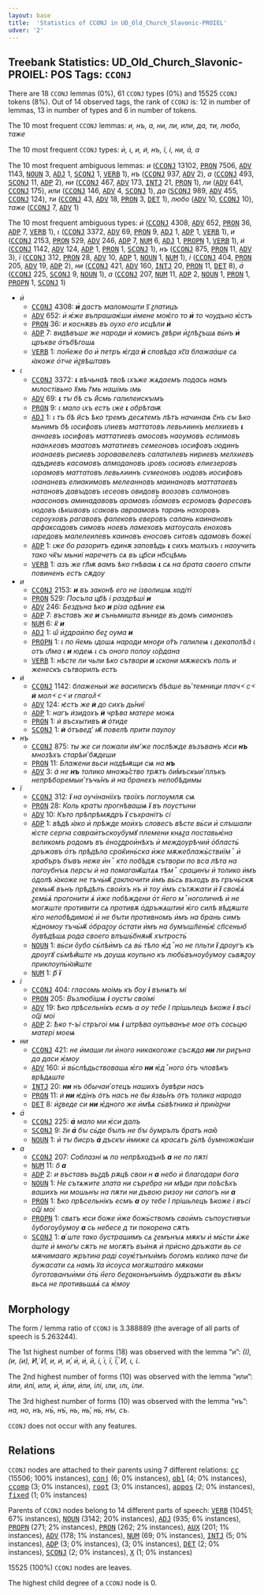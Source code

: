```yaml
---
layout: base
title:  'Statistics of CCONJ in UD_Old_Church_Slavonic-PROIEL'
udver: '2'
---
```


## Treebank Statistics: UD_Old_Church_Slavonic-PROIEL: POS Tags: `CCONJ`

There are 18 `CCONJ` lemmas (0%), 61 `CCONJ` types (0%) and 15525 `CCONJ` tokens (8%).
Out of 14 observed tags, the rank of `CCONJ` is: 12 in number of lemmas, 13 in number of types and 6 in number of tokens.

The 10 most frequent `CCONJ` lemmas: <em>и, нъ, а, ни, ли, или, да, ти, любо, таже</em>

The 10 most frequent `CCONJ` types:  <em>и҅, ꙇ, и, и͑, нъ, ї, і, ни, а҅, а</em>

The 10 most frequent ambiguous lemmas: <em>и</em> (<tt><a href="cu_proiel-pos-CCONJ.html">CCONJ</a></tt> 13102, <tt><a href="cu_proiel-pos-PRON.html">PRON</a></tt> 7506, <tt><a href="cu_proiel-pos-ADV.html">ADV</a></tt> 1143, <tt><a href="cu_proiel-pos-NOUN.html">NOUN</a></tt> 3, <tt><a href="cu_proiel-pos-ADJ.html">ADJ</a></tt> 1, <tt><a href="cu_proiel-pos-SCONJ.html">SCONJ</a></tt> 1, <tt><a href="cu_proiel-pos-VERB.html">VERB</a></tt> 1), <em>нъ</em> (<tt><a href="cu_proiel-pos-CCONJ.html">CCONJ</a></tt> 937, <tt><a href="cu_proiel-pos-ADV.html">ADV</a></tt> 2), <em>а</em> (<tt><a href="cu_proiel-pos-CCONJ.html">CCONJ</a></tt> 493, <tt><a href="cu_proiel-pos-SCONJ.html">SCONJ</a></tt> 11, <tt><a href="cu_proiel-pos-ADP.html">ADP</a></tt> 2), <em>ни</em> (<tt><a href="cu_proiel-pos-CCONJ.html">CCONJ</a></tt> 467, <tt><a href="cu_proiel-pos-ADV.html">ADV</a></tt> 173, <tt><a href="cu_proiel-pos-INTJ.html">INTJ</a></tt> 21, <tt><a href="cu_proiel-pos-PRON.html">PRON</a></tt> 1), <em>ли</em> (<tt><a href="cu_proiel-pos-ADV.html">ADV</a></tt> 641, <tt><a href="cu_proiel-pos-CCONJ.html">CCONJ</a></tt> 175), <em>или</em> (<tt><a href="cu_proiel-pos-CCONJ.html">CCONJ</a></tt> 146, <tt><a href="cu_proiel-pos-ADV.html">ADV</a></tt> 4, <tt><a href="cu_proiel-pos-SCONJ.html">SCONJ</a></tt> 1), <em>да</em> (<tt><a href="cu_proiel-pos-SCONJ.html">SCONJ</a></tt> 989, <tt><a href="cu_proiel-pos-ADV.html">ADV</a></tt> 455, <tt><a href="cu_proiel-pos-CCONJ.html">CCONJ</a></tt> 124), <em>ти</em> (<tt><a href="cu_proiel-pos-CCONJ.html">CCONJ</a></tt> 43, <tt><a href="cu_proiel-pos-ADV.html">ADV</a></tt> 18, <tt><a href="cu_proiel-pos-PRON.html">PRON</a></tt> 3, <tt><a href="cu_proiel-pos-DET.html">DET</a></tt> 1), <em>любо</em> (<tt><a href="cu_proiel-pos-ADV.html">ADV</a></tt> 10, <tt><a href="cu_proiel-pos-CCONJ.html">CCONJ</a></tt> 10), <em>таже</em> (<tt><a href="cu_proiel-pos-CCONJ.html">CCONJ</a></tt> 7, <tt><a href="cu_proiel-pos-ADV.html">ADV</a></tt> 1)

The 10 most frequent ambiguous types:  <em>и҅</em> (<tt><a href="cu_proiel-pos-CCONJ.html">CCONJ</a></tt> 4308, <tt><a href="cu_proiel-pos-ADV.html">ADV</a></tt> 652, <tt><a href="cu_proiel-pos-PRON.html">PRON</a></tt> 36, <tt><a href="cu_proiel-pos-ADP.html">ADP</a></tt> 7, <tt><a href="cu_proiel-pos-VERB.html">VERB</a></tt> 1), <em>ꙇ</em> (<tt><a href="cu_proiel-pos-CCONJ.html">CCONJ</a></tt> 3372, <tt><a href="cu_proiel-pos-ADV.html">ADV</a></tt> 69, <tt><a href="cu_proiel-pos-PRON.html">PRON</a></tt> 9, <tt><a href="cu_proiel-pos-ADJ.html">ADJ</a></tt> 1, <tt><a href="cu_proiel-pos-ADP.html">ADP</a></tt> 1, <tt><a href="cu_proiel-pos-VERB.html">VERB</a></tt> 1), <em>и</em> (<tt><a href="cu_proiel-pos-CCONJ.html">CCONJ</a></tt> 2153, <tt><a href="cu_proiel-pos-PRON.html">PRON</a></tt> 529, <tt><a href="cu_proiel-pos-ADV.html">ADV</a></tt> 246, <tt><a href="cu_proiel-pos-ADP.html">ADP</a></tt> 7, <tt><a href="cu_proiel-pos-NUM.html">NUM</a></tt> 6, <tt><a href="cu_proiel-pos-ADJ.html">ADJ</a></tt> 1, <tt><a href="cu_proiel-pos-PROPN.html">PROPN</a></tt> 1, <tt><a href="cu_proiel-pos-VERB.html">VERB</a></tt> 1), <em>и͑</em> (<tt><a href="cu_proiel-pos-CCONJ.html">CCONJ</a></tt> 1142, <tt><a href="cu_proiel-pos-ADV.html">ADV</a></tt> 124, <tt><a href="cu_proiel-pos-ADP.html">ADP</a></tt> 1, <tt><a href="cu_proiel-pos-PRON.html">PRON</a></tt> 1, <tt><a href="cu_proiel-pos-SCONJ.html">SCONJ</a></tt> 1), <em>нъ</em> (<tt><a href="cu_proiel-pos-CCONJ.html">CCONJ</a></tt> 875, <tt><a href="cu_proiel-pos-PRON.html">PRON</a></tt> 11, <tt><a href="cu_proiel-pos-ADV.html">ADV</a></tt> 3), <em>ї</em> (<tt><a href="cu_proiel-pos-CCONJ.html">CCONJ</a></tt> 312, <tt><a href="cu_proiel-pos-PRON.html">PRON</a></tt> 28, <tt><a href="cu_proiel-pos-ADV.html">ADV</a></tt> 10, <tt><a href="cu_proiel-pos-ADP.html">ADP</a></tt> 1, <tt><a href="cu_proiel-pos-NOUN.html">NOUN</a></tt> 1, <tt><a href="cu_proiel-pos-NUM.html">NUM</a></tt> 1), <em>і</em> (<tt><a href="cu_proiel-pos-CCONJ.html">CCONJ</a></tt> 404, <tt><a href="cu_proiel-pos-PRON.html">PRON</a></tt> 205, <tt><a href="cu_proiel-pos-ADV.html">ADV</a></tt> 19, <tt><a href="cu_proiel-pos-ADP.html">ADP</a></tt> 2), <em>ни</em> (<tt><a href="cu_proiel-pos-CCONJ.html">CCONJ</a></tt> 421, <tt><a href="cu_proiel-pos-ADV.html">ADV</a></tt> 160, <tt><a href="cu_proiel-pos-INTJ.html">INTJ</a></tt> 20, <tt><a href="cu_proiel-pos-PRON.html">PRON</a></tt> 11, <tt><a href="cu_proiel-pos-DET.html">DET</a></tt> 8), <em>а҅</em> (<tt><a href="cu_proiel-pos-CCONJ.html">CCONJ</a></tt> 225, <tt><a href="cu_proiel-pos-SCONJ.html">SCONJ</a></tt> 9, <tt><a href="cu_proiel-pos-NOUN.html">NOUN</a></tt> 1), <em>а</em> (<tt><a href="cu_proiel-pos-CCONJ.html">CCONJ</a></tt> 207, <tt><a href="cu_proiel-pos-NUM.html">NUM</a></tt> 11, <tt><a href="cu_proiel-pos-ADP.html">ADP</a></tt> 2, <tt><a href="cu_proiel-pos-NOUN.html">NOUN</a></tt> 1, <tt><a href="cu_proiel-pos-PRON.html">PRON</a></tt> 1, <tt><a href="cu_proiel-pos-PROPN.html">PROPN</a></tt> 1, <tt><a href="cu_proiel-pos-SCONJ.html">SCONJ</a></tt> 1)


* <em>и҅</em>
  * <tt><a href="cu_proiel-pos-CCONJ.html">CCONJ</a></tt> 4308: <em><b>и҅</b> дастъ маломошти ѕ꙯ ꙁлатицъ</em>
  * <tt><a href="cu_proiel-pos-ADV.html">ADV</a></tt> 652: <em>и҅ ѥ҅же въпрашаѥ҅ши и҅мене моѥ҅го то <b>и҅</b> то чоудъно ѥ҅стъ</em>
  * <tt><a href="cu_proiel-pos-PRON.html">PRON</a></tt> 36: <em>и коснѫвъ въ оухо его исцѣли <b>и҅</b></em>
  * <tt><a href="cu_proiel-pos-ADP.html">ADP</a></tt> 7: <em>видѣвъше же народи и҅ комисъ ꙁвѣри и҅ꙁлѣꙁъшꙙ вь҆нъ <b>и҅</b> цръкве о҅тъбѣгошꙙ</em>
  * <tt><a href="cu_proiel-pos-VERB.html">VERB</a></tt> 1: <em>пон҄еже бо и҅ петръ ѥ҅гда <b>и҅</b> сповѣда хс꙯а блажаа҅ше сꙙ ꙗ҅коже о҅тче и҅ꙁвѣштавъ</em>
* <em>ꙇ</em>
  * <tt><a href="cu_proiel-pos-CCONJ.html">CCONJ</a></tt> 3372: <em><b>ꙇ</b> вѣчьнаѣ твоѣ ꙇхъже жѧдаемъ подась намъ мꙇлостівьно х҃мь г҃мь нашімь ꙇмь</em>
  * <tt><a href="cu_proiel-pos-ADV.html">ADV</a></tt> 69: <em><b>ꙇ</b> тꙑ бѣ съ и҃҅смь галилеискꙑмъ</em>
  * <tt><a href="cu_proiel-pos-PRON.html">PRON</a></tt> 9: <em>ꙇ мало ꙇхъ естъ ꙇже <b>ꙇ</b> обрѣтаѭ</em>
  * <tt><a href="cu_proiel-pos-ADJ.html">ADJ</a></tt> 1: <em>ꙇ тъ бѣ и҃съ ѣко тремъ десѧтемъ лѣтъ начинаѩ с҃нъ сꙑ ѣко мьнимъ бѣ ꙇосифовъ ꙇлиевъ маттатовъ левьꙉиинъ мелхиевъ <b>ꙇ</b> аннаевъ ꙇосифовъ маттатиевъ амосовъ наоумовъ еслимовъ наанꙉеовъ маатовъ мататиевъ семеоновъ ꙇосифовъ ꙇюдинъ иоанаевъ рисиевъ зоровавелевъ салатилевъ нириевъ мелхиевъ адъдиевъ касамовъ алмодановъ ꙇровъ ꙇосиовъ елиезеровъ ꙇорамовъ маттатовъ левьꙉиинъ сѵмеоновъ ꙇюдовъ иосифовъ ꙇоананевъ елиакимовъ мелеанновъ маинановъ маттатаевъ натановъ давꙑдовъ ꙇесеовъ овидовъ воозовъ салмоновъ наасоновъ аминадавовъ арамовъ ꙇоⷬ҇амовъ есромовъ фаресовъ ꙇюдовъ ꙇѣкѡвовъ ꙇсаковъ авраамовъ тарань нахоровъ сероуховъ рагавовъ фалековъ еверовъ салань каинановъ арфаксадовъ симовъ ноевъ ламеховъ матоусаль еноховъ ꙇаредовъ малелеилевъ каиновъ еносовъ ситовъ адамовъ божеꙇ҅</em>
  * <tt><a href="cu_proiel-pos-ADP.html">ADP</a></tt> 1: <em>ꙇже бо разоритъ единѫ заповѣдь <b>ꙇ</b> сиxъ малъꙇxъ ꙇ наоучить тако чк҃ꙑ мьниі наречетъ сѧ въ цр҃си нб҃сцѣмь</em>
  * <tt><a href="cu_proiel-pos-VERB.html">VERB</a></tt> 1: <em>азъ же гл҃ѭ вамъ ѣко гнѣваѩ <b>ꙇ</b> сѧ на брата своего спꙑти повиненъ естъ сѫдоу</em>
* <em>и</em>
  * <tt><a href="cu_proiel-pos-CCONJ.html">CCONJ</a></tt> 2153: <em><b>и</b> въ законѣ его не ізволишѩ ходіті</em>
  * <tt><a href="cu_proiel-pos-PRON.html">PRON</a></tt> 529: <em>Посъла цр҃ѣ і раздрѣші <b>и</b></em>
  * <tt><a href="cu_proiel-pos-ADV.html">ADV</a></tt> 246: <em>Бездъна ѣко <b>и</b> різа одѣние еѩ</em>
  * <tt><a href="cu_proiel-pos-ADP.html">ADP</a></tt> 7: <em>въставъ же <b>и</b> съньмишта въниде въ домъ симоновъ</em>
  * <tt><a href="cu_proiel-pos-NUM.html">NUM</a></tt> 6: <em>к҃ <b>и</b></em>
  * <tt><a href="cu_proiel-pos-ADJ.html">ADJ</a></tt> 1: <em>ѡ҄ и҅ꙁдраи҅лю беꙁ оума <b>и</b></em>
  * <tt><a href="cu_proiel-pos-PROPN.html">PROPN</a></tt> 1: <em>ꙇ по н҄емь ꙇдошѧ народи мноꙃи о̆тъ галилеѩ ꙇ декаполѣӑ ꙇ отъ ꙇл҃ма ꙇ <b>и</b> юдеѩ ꙇ съ оного полоу ꙇо̆рдана</em>
  * <tt><a href="cu_proiel-pos-VERB.html">VERB</a></tt> 1: <em>нѣсте ли чьли ѣко сътвори <b>и</b> ꙇскони мѫжескъ полъ и женескъ сътворилъ естъ</em>
* <em>и͑</em>
  * <tt><a href="cu_proiel-pos-CCONJ.html">CCONJ</a></tt> 1142: <em>блаженыи͑ же василискъ бѣа͑ше вь͗ темници плачⱕ сⱕ <b>и͑</b> молⱕ сⱕ и глагол̑ⱕ</em>
  * <tt><a href="cu_proiel-pos-ADV.html">ADV</a></tt> 124: <em>ѥ͑стъ же <b>и͑</b> до сихъ дь͗ниї</em>
  * <tt><a href="cu_proiel-pos-ADP.html">ADP</a></tt> 1: <em>нагъ и͑зидохъ <b>и͑</b> чрѣва матере моѥѧ</em>
  * <tt><a href="cu_proiel-pos-PRON.html">PRON</a></tt> 1: <em>и͑ въсхытивъ <b>и͑</b> о͑тиде</em>
  * <tt><a href="cu_proiel-pos-SCONJ.html">SCONJ</a></tt> 1: <em><b>и͑</b> о͑тъведʼ ѭ҄ повелѣ прити паулоу</em>
* <em>нъ</em>
  * <tt><a href="cu_proiel-pos-CCONJ.html">CCONJ</a></tt> 875: <em>ты же си пожали и͑мʼже послѣжде възъванъ ѥ͑си <b>нъ</b> мнозѣхъ старѣи͗ бѫдеши</em>
  * <tt><a href="cu_proiel-pos-PRON.html">PRON</a></tt> 11: <em>Блажени вьси надѣѭщи сѩ на <b>нъ</b></em>
  * <tt><a href="cu_proiel-pos-ADV.html">ADV</a></tt> 3: <em>а͑ не <b>нъ</b> толико множь͗ство трѫтъ о͑и͗мъскыи͗ плъкъ непрѣборемыи͗ тъчь͗нъ и͑ на бранехъ непобѣдимы</em>
* <em>ї</em>
  * <tt><a href="cu_proiel-pos-CCONJ.html">CCONJ</a></tt> 312: <em><b>ї</b> на оучінанііхъ твоїхъ поглоумлѫ сѩ</em>
  * <tt><a href="cu_proiel-pos-PRON.html">PRON</a></tt> 28: <em>Коль кратꙑ прогнѣвашѩ <b>ї</b> въ поустꙑни</em>
  * <tt><a href="cu_proiel-pos-ADV.html">ADV</a></tt> 10: <em>Къто прѣпрѣмѫдръ <b>ї</b> съхранітъ сі</em>
  * <tt><a href="cu_proiel-pos-ADP.html">ADP</a></tt> 1: <em>вѣдѣ ꙗ҅ко и҅ прѣжде мои҅хъ словесъ вѣсте вь҆си и҅ слꙑшали ѥ҅сте сергꙗ савраи҅тъскоуо҄умꙋ племени кнꙙꙁа поставьѥ҅на великомъ родомъ въ е҅ноꙁдрои҅нѣхъ и҅ междоурѣчии҆ о҅бласть҆ дръжавъ о҅тъ прѣдѣла срак҄инь҆ска и҅же мѫжеблажь҆ствиїмꙿ и҅ храбъръ бꙑвъ неже и҅нꙿ кто побѣдѫ сътвори по вса лѣта на пагоубнꙑѧ персꙑ и҅ на помагаѭ҄штꙙѧ тѣмꙿ срацинꙑ и҅ толико и҅мъ о҅долѣ ꙗ҅коже не тъчь҆ѭ҄ ꙁаключити и҅мъ вь҆сь въходъ въ гръчь҆скѫ ꙁемьѭ҄ вънъ прѣдѣлъ свои҅хъ нъ и҅ тоу и҅мъ сътѫжати и҅ <b>ї</b> своѥ҅ѧ҆ ꙁемь҆ѧ҆ прогонити ѧ҆ и҅же побѣждени о҅т н҄его мꙿноголичнѣ и҅ не могѫште противити сꙙ противѫ о҅дръжꙙштии҆ ѥ҅го силѣ вѣдѫште ѥ҅го непобѣдимоѥ҅ и҅ не бꙑти противномъ и҅мъ на брань симъ ѥ҅дномоу тъчь҆ѭ҄ о҅браꙁоу о҅стати и҅мъ на о҄умꙑшл҄ень҆ѥ҆ сп꙯сенью҄ о҄увѣдѣшꙙ рода своего влъшь҆бнѫѭ҄ хꙑтрость҆</em>
  * <tt><a href="cu_proiel-pos-NOUN.html">NOUN</a></tt> 1: <em>вь҆си о̑убо сь҆лѣи҅мъ сꙙ вь҆ тѣло ѥ҅дꙿно не пльти <b>ї</b> дроугъ къ дроугꙋ сь҆мѣѭ̑ште нъ доушꙙ коупьно къ любь҆въноуо̑умоу сьвѫꙁоу приклоупь҆ꙗ҅ѭ̑ште</em>
  * <tt><a href="cu_proiel-pos-NUM.html">NUM</a></tt> 1: <em>р҃҃ <b>ї</b></em>
* <em>і</em>
  * <tt><a href="cu_proiel-pos-CCONJ.html">CCONJ</a></tt> 404: <em>гласомь моімь къ б҃оу <b>і</b> вънѩтъ мі</em>
  * <tt><a href="cu_proiel-pos-PRON.html">PRON</a></tt> 205: <em>Възлюбішѩ <b>і</b> оустꙑ своімі</em>
  * <tt><a href="cu_proiel-pos-ADV.html">ADV</a></tt> 19: <em>Ѣко прѣсельнікъ есмъ а оу тебе І прішьлецъ ѣкоже <b>і</b> въсі оц҃і моі</em>
  * <tt><a href="cu_proiel-pos-ADP.html">ADP</a></tt> 2: <em>Ѣко т-ъі стръгоі мѩ <b>і</b> штрѣва оупъванъе мое отъ сосьцю матері моеѩ</em>
* <em>ни</em>
  * <tt><a href="cu_proiel-pos-CCONJ.html">CCONJ</a></tt> 421: <em>не и҅маши ли и҅ного никакогоже съсѫда <b>ни</b> ли риꙁъна да даси ѥ҅моу</em>
  * <tt><a href="cu_proiel-pos-ADV.html">ADV</a></tt> 160: <em>и҅ вь҆слѣдьствовашꙙ ѥ҅го <b>ни</b> ѥ҅дꙿного о҅тъ чловѣкъ врѣдꙙште</em>
  * <tt><a href="cu_proiel-pos-INTJ.html">INTJ</a></tt> 20: <em><b>ни</b> нъ о͑бычаи͗ отецъ нашихъ о̑увѣри насъ</em>
  * <tt><a href="cu_proiel-pos-PRON.html">PRON</a></tt> 11: <em>и͑ <b>ни</b> ѥ͑дінъ о͑тъ насъ не бы я͑звь͗нъ о͑тъ толика народа</em>
  * <tt><a href="cu_proiel-pos-DET.html">DET</a></tt> 8: <em>и҅ꙁведе си <b>ни</b> ѥ҅дного же и҅мѣѧ сь҆вѣтника и҅ приꙗ҅ꙁни</em>
* <em>а҅</em>
  * <tt><a href="cu_proiel-pos-CCONJ.html">CCONJ</a></tt> 225: <em><b>а҅</b> мало ми ѥ҅си далъ</em>
  * <tt><a href="cu_proiel-pos-SCONJ.html">SCONJ</a></tt> 9: <em>г꙯и <b>а҅</b> бꙑ сь҆де бꙑлъ не бꙑ о̑умрълъ братъ наю̑</em>
  * <tt><a href="cu_proiel-pos-NOUN.html">NOUN</a></tt> 1: <em>и҅ тꙑ бисръ <b>а҅</b> дъскꙑ и҅миже сꙙ красꙙтъ ꙁь҆лѣ о̑умножаѥ҅ши</em>
* <em>а</em>
  * <tt><a href="cu_proiel-pos-CCONJ.html">CCONJ</a></tt> 207: <em>Соблазні ѩ по непрѣходънѣ <b>а</b> не по пѫті</em>
  * <tt><a href="cu_proiel-pos-NUM.html">NUM</a></tt> 11: <em>о҃ <b>а</b></em>
  * <tt><a href="cu_proiel-pos-ADP.html">ADP</a></tt> 2: <em>и въставъ вьꙁдѣ рѫцѣ свои н <b>а</b> небо и҅ благодари бога</em>
  * <tt><a href="cu_proiel-pos-NOUN.html">NOUN</a></tt> 1: <em>Не сътѧжите злата ни съребра ни мѣди при поѣсѣхъ вашихъ ни мошьнꙑ на пѫти ни дъвою ризоу ни сапогъ ни <b>а</b></em>
  * <tt><a href="cu_proiel-pos-PRON.html">PRON</a></tt> 1: <em>Ѣко прѣсельнікъ есмъ <b>а</b> оу тебе І прішьлецъ ѣкоже і въсі оц҃і моі</em>
  * <tt><a href="cu_proiel-pos-PROPN.html">PROPN</a></tt> 1: <em>свꙙтъ ѥси боже и҅же божь҆ствомъ свои҅мъ съпоустивꙑи о̑убогоуо̑умоу <b>а</b> сь небесе д ти покорена сѫтъ</em>
  * <tt><a href="cu_proiel-pos-SCONJ.html">SCONJ</a></tt> 1: <em><b>а</b> ҅ште тако о҄устрашимъ сꙙ ꙁемънꙑѧ мѫкꙑ и҅ мь҆сти ѧ҅же а҅ште и҅ многꙑ сѫтъ не могѫтъ въи҅нѫ и҅ при҅сно дръжати вь се мѫчимааго жрътиꙗ раді соуѥ҅тънꙑи҆мъ богомъ колико паче би о҄ужасати сꙙ намъ х꙯а и҅соуса могѫштаа҅го мѫками о҄уготованꙑи҅ми о҅ть҆ н҄его беꙁаконънꙑи҅мъ о҄удръжати вь вѣкꙑ вьсꙙ не противьшꙙѧ҅ сꙙ ѥ҅моу</em>

## Morphology

The form / lemma ratio of `CCONJ` is 3.388889 (the average of all parts of speech is 5.263244).

The 1st highest number of forms (18) was observed with the lemma “и”: <em>(І), (и, (и), ̕И, ͑И, и, и͑, и͗, и҅, и҆, й, і, і҅, ї, ї꙯, ҅И, ꙇ, ꙇ҅</em>.

The 2nd highest number of forms (10) was observed with the lemma “или”: <em>и͑ли, и͑лі, или, и҅, и҅ли, и҆ли, ілі, ꙇли, ꙇлꙇ, ꙇ҅ли</em>.

The 3rd highest number of forms (10) was observed with the lemma “нъ”: <em>на, но, нъ, нъ҅, нъ҆, нь, нь͗, нь҆, нꙑ, съ</em>.

`CCONJ` does not occur with any features.


## Relations

`CCONJ` nodes are attached to their parents using 7 different relations: <tt><a href="cu_proiel-dep-cc.html">cc</a></tt> (15506; 100% instances), <tt><a href="cu_proiel-dep-conj.html">conj</a></tt> (6; 0% instances), <tt><a href="cu_proiel-dep-obl.html">obl</a></tt> (4; 0% instances), <tt><a href="cu_proiel-dep-ccomp.html">ccomp</a></tt> (3; 0% instances), <tt><a href="cu_proiel-dep-root.html">root</a></tt> (3; 0% instances), <tt><a href="cu_proiel-dep-appos.html">appos</a></tt> (2; 0% instances), <tt><a href="cu_proiel-dep-fixed.html">fixed</a></tt> (1; 0% instances)

Parents of `CCONJ` nodes belong to 14 different parts of speech: <tt><a href="cu_proiel-pos-VERB.html">VERB</a></tt> (10451; 67% instances), <tt><a href="cu_proiel-pos-NOUN.html">NOUN</a></tt> (3142; 20% instances), <tt><a href="cu_proiel-pos-ADJ.html">ADJ</a></tt> (935; 6% instances), <tt><a href="cu_proiel-pos-PROPN.html">PROPN</a></tt> (271; 2% instances), <tt><a href="cu_proiel-pos-PRON.html">PRON</a></tt> (262; 2% instances), <tt><a href="cu_proiel-pos-AUX.html">AUX</a></tt> (201; 1% instances), <tt><a href="cu_proiel-pos-ADV.html">ADV</a></tt> (178; 1% instances), <tt><a href="cu_proiel-pos-NUM.html">NUM</a></tt> (69; 0% instances), <tt><a href="cu_proiel-pos-INTJ.html">INTJ</a></tt> (5; 0% instances), <tt><a href="cu_proiel-pos-ADP.html">ADP</a></tt> (3; 0% instances),  (3; 0% instances), <tt><a href="cu_proiel-pos-DET.html">DET</a></tt> (2; 0% instances), <tt><a href="cu_proiel-pos-SCONJ.html">SCONJ</a></tt> (2; 0% instances), <tt><a href="cu_proiel-pos-X.html">X</a></tt> (1; 0% instances)

15525 (100%) `CCONJ` nodes are leaves.

The highest child degree of a `CCONJ` node is 0.

